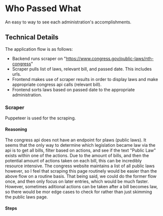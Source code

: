 # Who Passed What

An easy to way to see each administration's accomplishments.

## Technical Details

The application flow is as follows:

- Backend runs scraper on "https://www.congress.gov/public-laws/nth-congress"
- Scraper pulls list of laws, relevant bill, and passed date. This includes urls.
- Frontend makes use of scraper results in order to display laws and make appropriate congress api calls (relevant bill).
- Frontend sorts laws based on passed date to the appropriate administration.

### Scraper

Puppeteer is used for the scraping.

#### Reasoning

The congress api does not have an endpoint for plaws (public laws). It seems that the only way to determine which legislation became law via the api is to get all bills, filter based on actions, and see if the text "Public Law" exists within one of the actions. Due to the amount of bills, and then the potential amount of actions taken on each bill, this can be incredibly resource intensive. The congress website maintains a list of all public laws however, so I feel that scraping this page routinely would be easier than the above flow on a routine basis. That being said, we could do the former flow once, and then only focus on later entries, which would be much faster. However, sometimes aditional actions can be taken after a bill becomes law, so there would be mor edge cases to check for rather than just skimming the public laws page.

#### Steps
